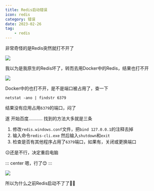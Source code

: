 ```yaml
---
title: Redis启动错误
icon: redis
category: 错误
date: 2023-02-26
tag:
    - redis
---
```


非常奇怪的是Redis突然就打不开了

![](https://xingqiu-tuchuang-1256524210.cos.ap-shanghai.myqcloud.com/17292/asdasdf75YGY.png)

我以为是我原生的Redis坏了，转而去用Docker中的Redis，结果也打不开

![](https://xingqiu-tuchuang-1256524210.cos.ap-shanghai.myqcloud.com/17292/asdfasd2q.png)

Docker中的也打不开，是不是端口被占用了，查一下

```shell :no-line-numbers
netstat -ano | findstr 6379
```

结果没有应用占用`6379`的端口，闷了

遂 开始百度...........
找到的方法大多就是三条
1. 修改`redis.windows.conf`文件，把`bind 127.0.0.1`的注释去掉
2. 输入命令`redis-cli.exe` 然后输入`shutdown`和`exit`
3. 检查是否有其他程序占用了`6379`端口，如果有，关闭或更换端口

😥还是不行，决定重启电脑

::: center
嗯，行了😊
:::

![](https://xingqiu-tuchuang-1256524210.cos.ap-shanghai.myqcloud.com/17292/GWV84RWHPJZE.png)

所以为什么之前Redis启动不了了😶‍🌫️